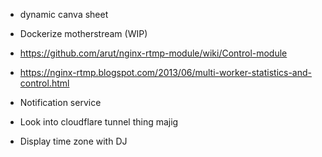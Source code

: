- dynamic canva sheet
- Dockerize motherstream (WIP)


- https://github.com/arut/nginx-rtmp-module/wiki/Control-module
- https://nginx-rtmp.blogspot.com/2013/06/multi-worker-statistics-and-control.html

- Notification service
- Look into cloudflare tunnel thing majig
- Display time zone with DJ